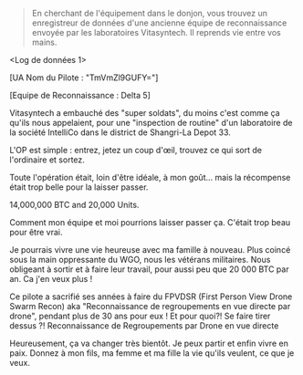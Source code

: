 >En cherchant de l'équipement dans le donjon, vous trouvez un enregistreur de données d'une ancienne équipe de reconnaissance envoyée par les laboratoires Vitasyntech. Il reprends vie entre vos mains.

<Log de données 1> 

[UA Nom du Pilote : "TmVmZl9GUFY="]

[Equipe de Reconnaissance : Delta 5]

Vitasyntech a embauché des "super soldats", du moins c'est comme ça qu'ils nous appelaient, pour une "inspection de routine" d'un laboratoire de la société IntelliCo dans le district de Shangri-La Depot 33.

L'OP est simple : entrez, jetez un coup d'œil, trouvez ce qui sort de l'ordinaire et sortez.

Toute l'opération était, loin d'être idéale, à mon goût... mais la récompense  était trop belle pour la laisser passer.

14,000,000 BTC and 20,000 Units. 

Comment mon équipe et moi pourrions laisser passer ça. C'était trop beau pour être vrai.

Je pourrais vivre une vie heureuse avec ma famille à nouveau. Plus coincé sous la main oppressante du WGO, nous les vétérans militaires. Nous obligeant à sortir et à faire leur travail, pour aussi peu que 20 000 BTC par an. Ca j'en veux plus 
!

Ce pilote a sacrifié ses années à faire du FPVDSR (First Person View Drone Swarm Recon) aka "Reconnaissance de regroupements en vue directe par drone", pendant plus de 30 ans pour eux ! Et pour quoi?! Se faire tirer dessus ?!
Reconnaissance de Regroupements par Drone en vue directe

Heureusement, ça va changer très bientôt. Je peux partir et enfin vivre en paix. Donnez à mon fils, ma femme et ma fille la vie qu'ils veulent, ce que je veux.
